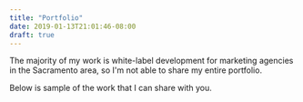 ```yaml
---
title: "Portfolio"
date: 2019-01-13T21:01:46-08:00
draft: true
---
```

The majority of my work is white-label development for marketing agencies in the Sacramento area, so I'm not able to share my entire portfolio. 

Below is sample of the work that I can share with you.
